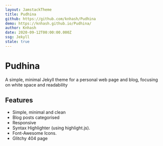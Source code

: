```yaml
---
layout: JamstackTheme
title: Pudhina
github: https://github.com/knhash/Pudhina
demo: https://knhash.github.io/Pudhina/
author: Knhash
date: 2020-09-12T00:00:00.000Z
ssg: Jekyll
stale: true
---
```


# Pudhina

A simple, minimal Jekyll theme for a personal web page and blog, focusing on white space and readability

## Features

- Simple, minimal and clean
- Blog posts categorised
- Responsive
- Syntax Highlighter (using highlight.js).
- Font-Awesome Icons.
- Glitchy 404 page
